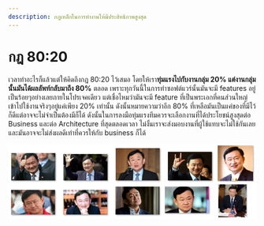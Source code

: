 ```yaml
---
description: กฎเหล็กในการทำงานให้มีประสิทธิภาพสูงสุด
---
```


# กฎ 80:20

เวลาทำอะไรก็แล้วแต่ให้คิดถึงกฎ 80:20 ไว้เสมอ โดยให้เรา**ทุ่มแรงไปกับงานกลุ่ม 20% แต่งานกลุ่มนั้นมันได้ผลลัพท์กลับมาถึง 80%** ตลอด เพราะทุกวันนี้ในการทำซอฟต์แวร์นั้นมันจะมี features อยู่เป็นร้อยๆอย่างเลยภายในโปรเจคเดียว แต่เชื่อไหมว่ามันจะมี feature ที่เป็นพระเอกที่คนส่วนใหญ่เข้าไปใช้งานจริงๆอยู่แค่เพียง 20% เท่านั้น ดังนั้นหมายความว่าอีก 80% ที่เหลือมันเป็นแค่ของที่มีไว้ก็ดีแต่อาจจะไม่จำเป็นต้องมีก็ได้ ดังนั้นในการลงมือทุ่มแรงทีมควรจะเลือกงานที่ได้ประโยชน์สูงสุดต่อ Business และต่อ Architecture ที่สุดตลอดเวลา ไม่งั้นเราจะส่งมอบงานที่ผู้ใช้แทบจะไม่ใช้กันเลยและมันอาจจะไม่ส่งผลดีเท่าที่ควรให้กับ business ก็ได้

![](.gitbook/assets/image%20%28193%29.png)


